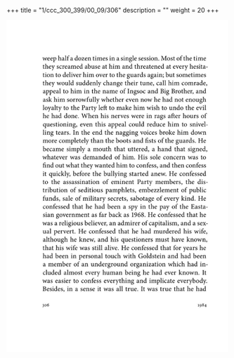 +++
title = "1/ccc_300_399/00_09/306"
description = ""
weight = 20
+++

<img class="center-fit-jpg" src="/jpg_/out_jpg_1984__306.jpg" ></img>

